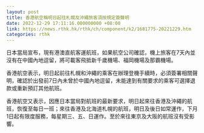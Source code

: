 ```yaml
---
layout: post
title: 香港航空稱明日起往札幌及沖繩旅客須按規定簽聲明
date: 2022-12-29 17:11:16.000000000 +08:00
link: https://news.rthk.hk/rthk/ch/component/k2/1681775-20221229.htm
categories: rthk
---
```


日本當局宣布，現有港澳直航客運航班，如果航空公司確認，機上旅客在7天內並沒有在中國內地逗留，將可載客飛抵新千歲機場、福岡機場及那霸機場。

香港航空表示，明日起前往札幌和沖繩的乘客在辦理登機手續時，必須簽署相關聲明，確認於出發前7日內未曾於中國內地逗留，未能達到有關要求的乘客可選擇退款或重新預訂其他航班。

香港航空又表示，因應日本當局對航班的最新要求，明日起來往香港及沖繩的航班，恢復至每日一班；來往香港及北海道札幌的航班，明日及後日如常運作，下月1日起有限度服務，每星期三、五、日運作。至於來往東京及大阪的航班沒有受影響。
